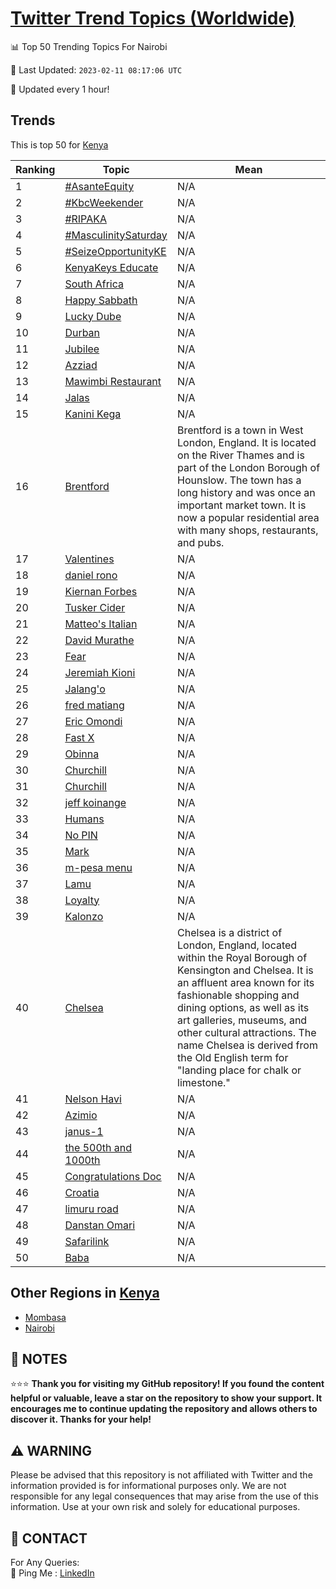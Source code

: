 [Twitter Trend Topics (Worldwide)](https://github.com/ErcinDedeoglu/Twitter-Trend-Topics)
==========


📊 Top 50 Trending Topics For Nairobi

📆 Last Updated: `2023-02-11 08:17:06 UTC`

🔧 Updated every 1 hour!


## Trends

This is top 50 for [Kenya](</Kenya>)

| Ranking | Topic | Mean |
| ------- | ------------ | ------------ |
| 1 | [#AsanteEquity](http://twitter.com/search?q=%23AsanteEquity) | N/A |
| 2 | [#KbcWeekender](http://twitter.com/search?q=%23KbcWeekender) | N/A |
| 3 | [#RIPAKA](http://twitter.com/search?q=%23RIPAKA) | N/A |
| 4 | [#MasculinitySaturday](http://twitter.com/search?q=%23MasculinitySaturday) | N/A |
| 5 | [#SeizeOpportunityKE](http://twitter.com/search?q=%23SeizeOpportunityKE) | N/A |
| 6 | [KenyaKeys Educate](http://twitter.com/search?q=KenyaKeys+Educate) | N/A |
| 7 | [South Africa](http://twitter.com/search?q=South+Africa) | N/A |
| 8 | [Happy Sabbath](http://twitter.com/search?q=Happy+Sabbath) | N/A |
| 9 | [Lucky Dube](http://twitter.com/search?q=Lucky+Dube) | N/A |
| 10 | [Durban](http://twitter.com/search?q=Durban) | N/A |
| 11 | [Jubilee](http://twitter.com/search?q=Jubilee) | N/A |
| 12 | [Azziad](http://twitter.com/search?q=Azziad) | N/A |
| 13 | [Mawimbi Restaurant](http://twitter.com/search?q=Mawimbi+Restaurant) | N/A |
| 14 | [Jalas](http://twitter.com/search?q=Jalas) | N/A |
| 15 | [Kanini Kega](http://twitter.com/search?q=Kanini+Kega) | N/A |
| 16 | [Brentford](http://twitter.com/search?q=Brentford) | Brentford is a town in West London, England. It is located on the River Thames and is part of the London Borough of Hounslow. The town has a long history and was once an important market town. It is now a popular residential area with many shops, restaurants, and pubs. |
| 17 | [Valentines](http://twitter.com/search?q=Valentines) | N/A |
| 18 | [daniel rono](http://twitter.com/search?q=daniel+rono) | N/A |
| 19 | [Kiernan Forbes](http://twitter.com/search?q=Kiernan+Forbes) | N/A |
| 20 | [Tusker Cider](http://twitter.com/search?q=Tusker+Cider) | N/A |
| 21 | [Matteo's Italian](http://twitter.com/search?q=Matteo%27s+Italian) | N/A |
| 22 | [David Murathe](http://twitter.com/search?q=David+Murathe) | N/A |
| 23 | [Fear](http://twitter.com/search?q=Fear) | N/A |
| 24 | [Jeremiah Kioni](http://twitter.com/search?q=Jeremiah+Kioni) | N/A |
| 25 | [Jalang'o](http://twitter.com/search?q=Jalang%27o) | N/A |
| 26 | [fred matiang](http://twitter.com/search?q=fred+matiang) | N/A |
| 27 | [Eric Omondi](http://twitter.com/search?q=Eric+Omondi) | N/A |
| 28 | [Fast X](http://twitter.com/search?q=Fast+X) | N/A |
| 29 | [Obinna](http://twitter.com/search?q=Obinna) | N/A |
| 30 | [Churchill](http://twitter.com/search?q=Churchill) | N/A |
| 31 | [Churchill](http://twitter.com/search?q=Churchill) | N/A |
| 32 | [jeff koinange](http://twitter.com/search?q=jeff+koinange) | N/A |
| 33 | [Humans](http://twitter.com/search?q=Humans) | N/A |
| 34 | [No PIN](http://twitter.com/search?q=No+PIN) | N/A |
| 35 | [Mark](http://twitter.com/search?q=Mark) | N/A |
| 36 | [m-pesa menu](http://twitter.com/search?q=m-pesa+menu) | N/A |
| 37 | [Lamu](http://twitter.com/search?q=Lamu) | N/A |
| 38 | [Loyalty](http://twitter.com/search?q=Loyalty) | N/A |
| 39 | [Kalonzo](http://twitter.com/search?q=Kalonzo) | N/A |
| 40 | [Chelsea](http://twitter.com/search?q=Chelsea) | Chelsea is a district of London, England, located within the Royal Borough of Kensington and Chelsea. It is an affluent area known for its fashionable shopping and dining options, as well as its art galleries, museums, and other cultural attractions. The name Chelsea is derived from the Old English term for "landing place for chalk or limestone." |
| 41 | [Nelson Havi](http://twitter.com/search?q=Nelson+Havi) | N/A |
| 42 | [Azimio](http://twitter.com/search?q=Azimio) | N/A |
| 43 | [janus-1](http://twitter.com/search?q=janus-1) | N/A |
| 44 | [the 500th and 1000th](http://twitter.com/search?q=the+500th+and+1000th) | N/A |
| 45 | [Congratulations Doc](http://twitter.com/search?q=Congratulations+Doc) | N/A |
| 46 | [Croatia](http://twitter.com/search?q=Croatia) | N/A |
| 47 | [limuru road](http://twitter.com/search?q=limuru+road) | N/A |
| 48 | [Danstan Omari](http://twitter.com/search?q=Danstan+Omari) | N/A |
| 49 | [Safarilink](http://twitter.com/search?q=Safarilink) | N/A |
| 50 | [Baba](http://twitter.com/search?q=Baba) | N/A |



## Other Regions in [Kenya](</Kenya>)

* [Mombasa](</Kenya/Mombasa.md>)
* [Nairobi](</Kenya/Nairobi.md>)



## 📝 NOTES

⭐⭐⭐ **Thank you for visiting my GitHub repository! If you found the content helpful or valuable, leave a star on the repository to show your support. It encourages me to continue updating the repository and allows others to discover it. Thanks for your help!**


## ⚠️ WARNING

Please be advised that this repository is not affiliated with Twitter and the information provided is for informational purposes only. We are not responsible for any legal consequences that may arise from the use of this information. Use at your own risk and solely for educational purposes.


## 📨 CONTACT

 For Any Queries:  
            🏓 Ping Me : [LinkedIn](https://www.linkedin.com/in/ercindedeoglu/)
